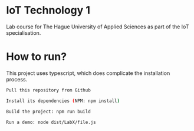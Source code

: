 # IoT Technology 1
Lab course for The Hague University of Applied Sciences as part of the IoT specialisation.

# How to run?
This project uses typescript, which does complicate the installation process.

```bash
Pull this repository from Github

Install its dependencies (NPM: npm install)

Build the project: npm run build

Run a demo: node dist/LabX/file.js
```
